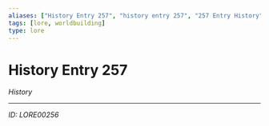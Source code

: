 ```yaml
---
aliases: ["History Entry 257", "history entry 257", "257 Entry History"]
tags: [lore, worldbuilding]
type: lore
---
```


# History Entry 257

*History*

---
*ID: LORE00256*